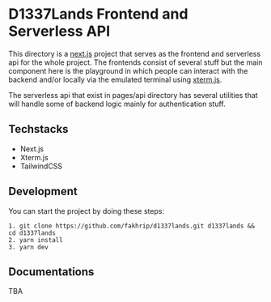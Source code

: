 # D1337Lands Frontend and Serverless API

This directory is a [next.js](https://nextjs.org) project that serves as the frontend and serverless api for the whole project. The frontends consist of several stuff but the main component here is the playground in which people can interact with the backend and/or locally via the emulated terminal using [xterm.js](https://xtermjs.org).

The serverless api that exist in pages/api directory has several utilities that will handle some of backend logic mainly for authentication stuff.

## Techstacks

- Next.js
- Xterm.js
- TailwindCSS

## Development

You can start the project by doing these steps:

```
1. git clone https://github.com/fakhrip/d1337lands.git d1337lands && cd d1337lands
2. yarn install
3. yarn dev 
```

## Documentations

TBA